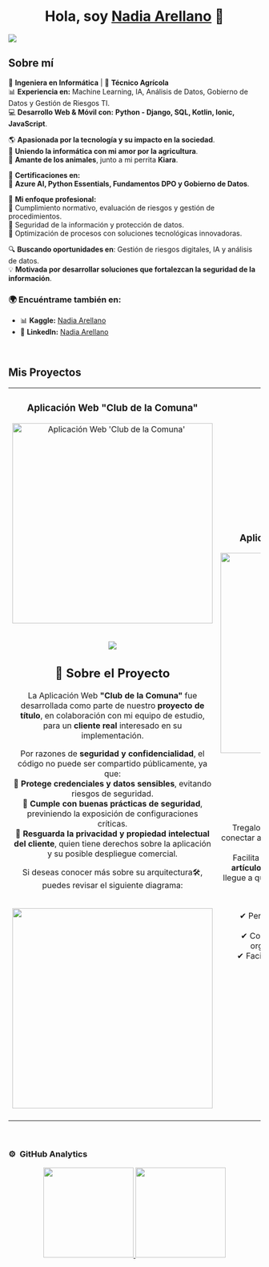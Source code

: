 <div align="center">
<h1 align="center">Hola, soy <a href="https://www.linkedin.com/in/nadia-aracelly-arellano-gonz%C3%A1lez-426aa721?lipi=urn%3Ali%3Apage%3Ad_flagship3_profile_view_base_contact_details%3Bj4VlQ70lRJ6Ebm1f4ZLc0Q%3D%3D">Nadia Arellano</a> 👋</h1>
</div>
<img src="https://imgur.com/bhLMWMU.png">

## Sobre mí  
🚀 **Ingeniera en Informática** | 🌱 **Técnico Agrícola**  
📊 **Experiencia en:** Machine Learning, IA, Análisis de Datos, Gobierno de Datos y Gestión de Riesgos TI.  
💻 **Desarrollo Web & Móvil con:** **Python - Django, SQL, Kotlin, Ionic, JavaScript**.  

🌎 **Apasionada por la tecnología y su impacto en la sociedad**.  
🌿 **Uniendo la informática con mi amor por la agricultura**.  
🐶 **Amante de los animales**, junto a mi perrita **Kiara**.  

📜 **Certificaciones en:**  
🔹 **Azure AI, Python Essentials, Fundamentos DPO y Gobierno de Datos**.  

🎯 **Mi enfoque profesional:**  
🔹 Cumplimiento normativo, evaluación de riesgos y gestión de procedimientos.  
🔹 Seguridad de la información y protección de datos.  
🔹 Optimización de procesos con soluciones tecnológicas innovadoras.  

🔍 **Buscando oportunidades en**: Gestión de riesgos digitales, IA y análisis de datos.  
💡 **Motivada por desarrollar soluciones que fortalezcan la seguridad de la información**.  
 

### 🌍 Encuéntrame también en:

- 📊 **Kaggle:** [Nadia Arellano](https://www.kaggle.com/nadiaarellanog)  
- 🔗 **LinkedIn:** [Nadia Arellano](https://www.linkedin.com/in/nadia-aracelly-arellano-gonz%C3%A1lez-426aa721/)  

<br>


## Mis Proyectos
<table>
<tr>
<td width="50%" valign="top">
<h3 align="center">Aplicación Web "Club de la Comuna"</h3>
<div align="center">
<img src="https://imgur.com/QWJF39P.png" width="400" alt="Aplicación Web 'Club de la Comuna'">
<p>
<br>
<a href="https://www.youtube.com/watch?v=yyWqx2GflOA" target="_blank">
    <img src="https://img.shields.io/badge/%20Ver%20en%20YouTube-FF0000?style=for-the-badge&logo=youtube&logoColor=white">
</a>
</p>

  ## 📌 Sobre el Proyecto 
  
La Aplicación Web **"Club de la Comuna"** fue desarrollada como parte de nuestro **proyecto de título**, en colaboración con mi equipo de estudio, para un **cliente real** interesado en su implementación.  

Por razones de **seguridad y confidencialidad**, el código no puede ser compartido públicamente, ya que:  
🔹 **Protege credenciales y datos sensibles**, evitando riesgos de seguridad.  
🔹 **Cumple con buenas prácticas de seguridad**, previniendo la exposición de configuraciones críticas.  
🔹 **Resguarda la privacidad y propiedad intelectual del cliente**, quien tiene derechos sobre la aplicación y su posible despliegue comercial.  

Si deseas conocer más sobre su arquitectura🛠, puedes revisar el siguiente diagrama:  

<br>
<img src="https://imgur.com/uwvvl5V.png" width="400">
  <br>
  <br>
</div>    
</td>


<td width="50%">
<h3 align="center">Aplicación Móvil Android "Tregalo"</h3>
<div align="center">
<img src="https://imgur.com/slRoqjy.jpg" width="400" alt="Aplicación Web "Club de la Comuna"></a>
<p>
</a>
<br>
<a href="https://github.com/Nadarellano/app_android_Tregalo" target="_blank">
    <img src="https://img.shields.io/badge/%20Ver%20en%20GitHub-181717?style=for-the-badge&logo=github&logoColor=white">
</a>
<a href="https://www.youtube.com/watch?v=ueYXdXZVPnY" target="_blank">
    <img src="https://img.shields.io/badge/%20Ver%20en%20YouTube-FF0000?style=for-the-badge&logo=youtube&logoColor=white">
</a>
</a>
</p>
  
## 📌 Sobre el Proyecto

Tregalo es una **aplicación móvil** diseñada para conectar a **donantes** con personas y organizaciones que necesitan ayuda.  
Facilita la donación de **ropa, alimentos y otros artículos esenciales**, permitiendo que el apoyo llegue a quienes más lo necesitan de manera rápida y eficiente.  

🎯 **¿Cómo funciona?**  
✔ Permite a los donantes publicar artículos disponibles para donar.  
✔ Conecta a quienes necesitan ayuda con organizaciones y personas cercanas.  
✔ Facilita la gestión de donaciones para una distribución más efectiva.  
<br>
</div>
                                                                                      
</td>                                                       
</table> 
</div>
<br>

### ⚙️ &nbsp;GitHub Analytics

<p align="center">
<a href="https://github.com/Nadarellano">
  <img height="180em" src="https://github-readme-stats-eight-theta.vercel.app/api?username=Nadarellano&show_icons=true&theme=tokyonight&include_all_commits=true&count_private=true"/>
  <img height="180em" src="https://github-readme-stats-eight-theta.vercel.app/api/top-langs/?username=Nadarellano&layout=compact&langs_count=8&theme=tokyonight"/>
</a>
</p>

